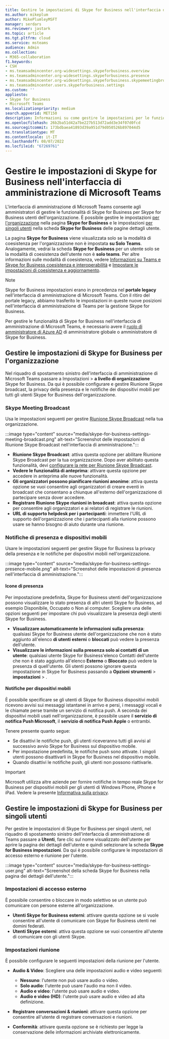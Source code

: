 ```yaml
---
title: Gestire le impostazioni di Skype for Business nell'interfaccia di amministrazione di Microsoft Teams
ms.author: mikeplum
author: MikePlumleyMSFT
manager: serdars
ms.reviewer: jastark
ms.topic: article
ms.tgt.pltfrm: cloud
ms.service: msteams
audience: Admin
ms.collection:
- M365-collaboration
f1.keywords:
- CSH
- ms.teamsadmincenter.org-widesettings.skypeforbusiness.overview
- ms.teamsadmincenter.org-widesettings.skypeforbusiness.presence
- ms.teamsadmincenter.org-widesettings.skypeforbusiness.skypemeetingbroadcast
- ms.teamsadmincenter.users.skypeforbusiness.settings
ms.custom: ''
appliesto:
- Skype for Business
- Microsoft Teams
ms.localizationpriority: medium
search.appverid: MET150
description: Informazioni su come gestire le impostazioni per le funzionalità di Skype for Business nell'interfaccia di amministrazione di Microsoft Teams.
ms.openlocfilehash: 26b2ba51d42a7be227b513d72add3e34f07d0fcd
ms.sourcegitcommit: 173bdbaea41893d39a951d79d050526b897044d5
ms.translationtype: MT
ms.contentlocale: it-IT
ms.lasthandoff: 08/07/2022
ms.locfileid: "67269761"
---
```

# <a name="manage-skype-for-business-settings-in-the-microsoft-teams-admin-center"></a>Gestire le impostazioni di Skype for Business nell'interfaccia di amministrazione di Microsoft Teams

<!-- Bookmark used by Context Sensitive Help (CSH). Do not delete. -->
<a name="sfb-settings"> </a>
<!-- Do not remove the bookmark link above. -->

L'interfaccia di amministrazione di Microsoft Teams consente agli amministratori di gestire le funzionalità di Skype for Business per Skype for Business utenti dell'organizzazione. È possibile gestire le impostazioni [per l'organizzazione](#manage-skype-for-business-settings-for-your-organization) nella pagina **Skype for Business** e le impostazioni [per singoli utenti](#manage-skype-for-business-settings-for-individual-users) nella scheda **Skype for Business** delle pagine dettagli utente.

La pagina **Skype for Business** viene visualizzata solo se la modalità di coesistenza per l'organizzazione non è impostata **su Solo Teams**. Analogamente, vedrai la scheda **Skype for Business** per un utente solo se la modalità di coesistenza dell'utente non è **solo teams**. Per altre informazioni sulle modalità di coesistenza, vedere [Informazioni su Teams e Skype for Business coesistenza e interoperabilità](teams-and-skypeforbusiness-coexistence-and-interoperability.md) e [Impostare le impostazioni di coesistenza e aggiornamento](setting-your-coexistence-and-upgrade-settings.md).

> [!NOTE]
> Skype for Business impostazioni erano in precedenza nel **portale legacy** nell'interfaccia di amministrazione di Microsoft Teams. Con il ritiro del portale legacy, abbiamo trasferito le impostazioni in queste nuove posizioni nell'interfaccia di amministrazione di Teams per la gestione Skype for Business.

Per gestire le funzionalità di Skype for Business nell'interfaccia di amministrazione di Microsoft Teams, è necessario avere il [ruolo di amministratore di Azure AD](/azure/active-directory/roles/permissions-reference) di amministratore globale o amministratore di Skype for Business.

## <a name="manage-skype-for-business-settings-for-your-organization"></a>Gestire le impostazioni di Skype for Business per l'organizzazione

Nel riquadro di spostamento sinistro dell'interfaccia di amministrazione di Microsoft Teams passare a Impostazioni  > **a livello di organizzazione** Skype for Business. Da qui è possibile configurare e gestire Riunione Skype broadcast, la privacy della presenza e le notifiche dei dispositivi mobili per tutti gli utenti Skype for Business dell'organizzazione.

### <a name="skype-meeting-broadcast"></a>Skype Meeting Broadcast

<!-- Bookmark used by Context Sensitive Help (CSH). Do not delete. -->
<a name="sfb-org-wide-broadcast"> </a>
<!-- Do not remove the bookmark link above. -->

Usa le impostazioni seguenti per gestire [Riunione Skype Broadcast](https://support.microsoft.com/office/what-is-a-skype-meeting-broadcast-c472c76b-21f1-4e4b-ab58-329a6c33757d) nella tua organizzazione.

:::image type="content" source="media/skype-for-business-settings-meeting-broadcast.png" alt-text="Screenshot delle impostazioni di Riunione Skype Broadcast nell'interfaccia di amministrazione.":::

- **Riunione Skype Broadcast**: attiva questa opzione per abilitare Riunione Skype Broadcast per la tua organizzazione. Dopo aver abilitato questa funzionalità, devi [configurare la rete per Riunione Skype Broadcast](/skypeforbusiness/set-up-your-network-for-skype-meeting-broadcast/set-up-your-network-for-skype-meeting-broadcast).
- **Vedere le funzionalità di anteprima**: attivare questa opzione per accedere in anteprima alle nuove funzionalità.
- **Gli organizzatori possono pianificare riunioni anonime**: attiva questa opzione se vuoi consentire agli organizzatori di creare eventi in broadcast che consentano a chiunque all'esterno dell'organizzazione di partecipare senza dover accedere. 
- **Registrare Riunione Skype riunioni in broadcast**: attiva questa opzione per consentire agli organizzatori e ai relatori di registrare le riunioni.  
- **URL di supporto helpdesk per i partecipanti**: immettere l'URL di supporto dell'organizzazione che i partecipanti alla riunione possono usare se hanno bisogno di aiuto durante una riunione.

### <a name="presence-and-mobile-notifications"></a>Notifiche di presenza e dispositivi mobili

<!-- Bookmark used by Context Sensitive Help (CSH). Do not delete. -->
<a name="sfb-org-wide-presence-mobile"> </a>
<!-- Do not remove the bookmark link above. -->


Usare le impostazioni seguenti per gestire Skype for Business la privacy della presenza e le notifiche per dispositivi mobili nell'organizzazione.

:::image type="content" source="media/skype-for-business-settings-presence-mobile.png" alt-text="Screenshot delle impostazioni di presenza nell'interfaccia di amministrazione.":::

#### <a name="presence"></a>Icone di presenza

Per impostazione predefinita, Skype for Business utenti dell'organizzazione possono visualizzare lo stato presenza di altri utenti Skype for Business, ad esempio Disponibile, Occupato o Non al computer. Scegliere una delle opzioni seguenti per impostare chi può visualizzare la presenza degli utenti Skype for Business.

- **Visualizzare automaticamente le informazioni sulla presenza**: qualsiasi Skype for Business utente dell'organizzazione che non è stato aggiunto all'elenco **di utenti esterni** o **bloccati** può vedere la presenza dell'utente.
- **Visualizzare le informazioni sulla presenza solo ai contatti di un utente**: qualsiasi utente Skype for Business'elenco Contatti dell'utente che non è stato aggiunto all'elenco **Esterno** o **Bloccato** può vedere la presenza di quell'utente. Gli utenti possono ignorare questa impostazione in Skype for Business passando a **Opzioni** **strumenti** >  **impostazioni** > .

#### <a name="mobile-notifications"></a>Notifiche per dispositivi mobili

È possibile specificare se gli utenti di Skype for Business dispositivi mobili ricevono avvisi sui messaggi istantanei in arrivo e persi, i messaggi vocali e le chiamate perse tramite un servizio di notifica push. A seconda dei dispositivi mobili usati nell'organizzazione, è possibile usare il **servizio di notifica Push Microsoft**, il **servizio di notifica Push Apple** o entrambi.

Tenere presente quanto segue:

- Se disattivi le notifiche push, gli utenti riceveranno tutti gli avvisi al successivo avvio Skype for Business sul dispositivo mobile.
- Per impostazione predefinita, le notifiche push sono attivate. I singoli utenti possono disattivarli in Skype for Business nel dispositivo mobile.
- Quando disattivi le notifiche push, gli utenti non possono riattivarle. 

> [!IMPORTANT]
> Microsoft utilizza altre aziende per fornire notifiche in tempo reale Skype for Business per dispositivi mobili per gli utenti di Windows Phone, iPhone e iPad. Vedere la presente [Informativa sulla privacy](https://go.microsoft.com/fwlink/p/?linkid=247732).

## <a name="manage-skype-for-business-settings-for-individual-users"></a>Gestire le impostazioni di Skype for Business per singoli utenti

<!-- Bookmark used by Context Sensitive Help (CSH). Do not delete. -->
<a name="sfb-user-settings"> </a>
<!-- Do not remove the bookmark link above. -->

Per gestire le impostazioni di Skype for Business per singoli utenti, nel riquadro di spostamento sinistro dell'interfaccia di amministrazione di Teams passare a **Utenti**, fare clic sul nome visualizzato dell'utente per aprire la pagina dei dettagli dell'utente e quindi selezionare la scheda **Skype for Business impostazioni**. Da qui è possibile configurare le impostazioni di accesso esterno e riunione per l'utente.

:::image type="content" source="media/skype-for-business-settings-user.png" alt-text="Screenshot della scheda Skype for Business nella pagina dei dettagli dell'utente.":::

### <a name="external-access-settings"></a>Impostazioni di accesso esterno

È possibile consentire o bloccare in modo selettivo se un utente può comunicare con persone esterne all'organizzazione.

- **Utenti Skype for Business esterni**: attivare questa opzione se si vuole consentire all'utente di comunicare con Skype for Business utenti nei domini federati.
- **Utenti Skype esterni**: attiva questa opzione se vuoi consentire all'utente di comunicare con gli utenti Skype. 

### <a name="meeting-settings"></a>Impostazioni riunione

È possibile configurare le seguenti impostazioni della riunione per l'utente.

- **Audio & Video**: Scegliere una delle impostazioni audio e video seguenti:

    - **Nessuno**: l'utente non può usare audio o video.
    - **Solo audio**: l'utente può usare l'audio ma non il video.
    - **Audio e video**: l'utente può usare audio e video.
    - **Audio e video (HD)**: l'utente può usare audio e video ad alta definizione.
    
- **Registrare conversazioni & riunioni**: attivare questa opzione per consentire all'utente di registrare conversazioni e riunioni.
- **Conformità**: attivare questa opzione se è richiesto per legge la conservazione delle informazioni archiviate elettronicamente.